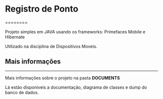 # Registro de Ponto
========

Projeto simples em JAVA usando os frameworks: Primefaces Mobile e Hibernate

Utilizado na disciplina de Dispositivos Moveis.

## Mais informações
--------

Mais informações sobre o projeto na pasta **DOCUMENTS**

Lá estão disponíveis a documentação, diagrama de classes e dump do banco de dados.

